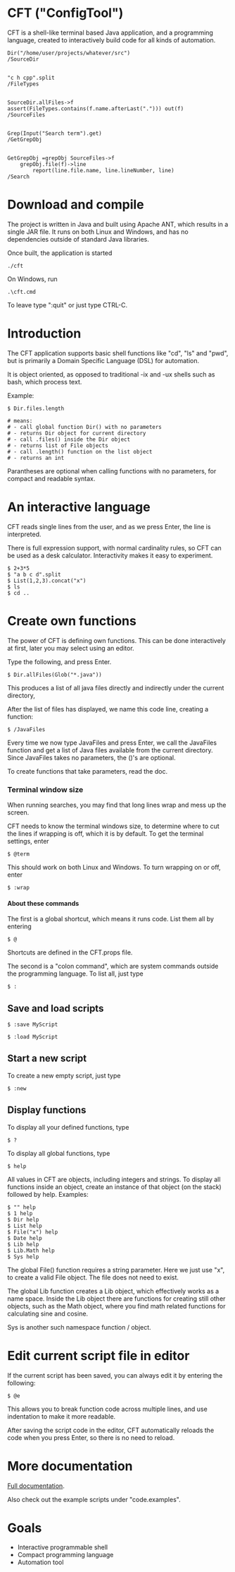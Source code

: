 
# CFT ("ConfigTool")


CFT is a shell-like terminal based Java application, and a programming language, created to interactively
build code for all kinds of automation.

```
Dir("/home/user/projects/whatever/src")
/SourceDir


"c h cpp".split
/FileTypes


SourceDir.allFiles->f assert(FileTypes.contains(f.name.afterLast("."))) out(f)
/SourceFiles


Grep(Input("Search term").get)
/GetGrepObj
 
 
GetGrepObj =grepObj SourceFiles->f 
	grepObj.file(f)->line 
		report(line.file.name, line.lineNumber, line)
/Search
```

# Download and compile

The project is written in Java and built using Apache ANT, which results in a single JAR file. 
It runs on both Linux and 
Windows, and has no dependencies outside of standard Java libraries.

Once built, the application is started 

```
./cft
```

On Windows, run

```
.\cft.cmd
```

To leave type ":quit" or just type CTRL-C.



# Introduction

The CFT application supports basic shell functions like "cd", "ls" and "pwd", but
is primarily a Domain Specific Language (DSL) for automation.

It is object oriented, as opposed to traditional -ix and -ux shells such as bash, which process text.

Example:

```
$ Dir.files.length

# means: 
# - call global function Dir() with no parameters
# - returns Dir object for current directory
# - call .files() inside the Dir object 
# - returns list of File objects
# - call .length() function on the list object
# - returns an int
```

Parantheses are optional when calling functions with no parameters, for compact and readable syntax.



# An interactive language

CFT reads single lines from the user, and as we press Enter, the line is interpreted. 

There is full expression support, with normal cardinality rules, so CFT can be used as
a desk calculator. Interactivity makes it easy to experiment.

```
$ 2+3*5
$ "a b c d".split
$ List(1,2,3).concat("x")
$ ls
$ cd ..
```


# Create own functions

The power of CFT is defining own functions. This can be done 
interactively at first, later you may select using an editor. 

Type the following, and press Enter.

```
$ Dir.allFiles(Glob("*.java"))
```

This produces a list of all java files directly and indirectly under the current directory,

After the list of files has displayed, we name this code line, creating a function:

```
$ /JavaFiles
```

Every time we now type JavaFiles and press Enter, we call the JavaFiles function and get a list of Java files
available from the current directory. Since JavaFiles takes no parameters, the ()'s are optional.

To create functions that take parameters, read the doc.



### Terminal window size

When running searches, you may find that long lines wrap and mess up the screen.

CFT needs to know the terminal windows size, to determine where to cut the lines if wrapping is off,
which it is by default. To get the terminal settings, enter

```
$ @term
```

This should work on both Linux and Windows. To turn wrapping on or off, enter

```
$ :wrap
```

#### About these commands

The first is a global shortcut, which means it runs code. List them all by entering

```
$ @
```

Shortcuts are defined in the CFT.props file. 

The second is a "colon command", which are system commands outside the programming language. To
list all, just type

```
$ :
```


## Save and load scripts

```
$ :save MyScript

$ :load MyScript
```

## Start a new script

To create a new empty script, just type

```
$ :new
```


## Display functions

To display all your defined functions, type

```
$ ?
```

To display all global functions, type

```
$ help
```

All values in CFT are objects, including integers and strings. To display all functions inside an object, create 
an instance of that object (on the stack) followed by help. Examples:

```
$ "" help
$ 1 help
$ Dir help
$ List help
$ File("x") help
$ Date help
$ Lib help
$ Lib.Math help
$ Sys help
```

The global File() function requires a string parameter. Here we just use "x", to create a valid File object.
The file does not need to exist.

The global Lib function creates a Lib object, which effectively works as a name space. Inside 
the Lib object there are functions for creating still other objects, such as the Math
object, where you find math related functions for calculating sine and cosine.

Sys is another such namespace function / object.




# Edit current script file in editor

If the current script has been saved, you can always edit it by entering the following:

```
$ @e
```

This allows you to break function code across multiple lines, and use indentation to make it more readable. 

After saving the script code in the editor, CFT automatically reloads the code when you press Enter, so there is
no need to reload.




# More documentation

[Full documentation](doc/Doc.md).

Also check out the example scripts under "code.examples".


# Goals

- Interactive programmable shell
- Compact programming language
- Automation tool


